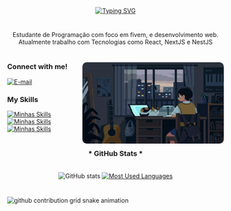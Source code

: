 <div align="center">
  <a href="https://git.io/typing-svg">
    <img src="https://readme-typing-svg.demolab.com?font=Fira+Code&weight=500&size=22&pause=1000&color=42e3f5&center=true&vCenter=true&random=false&width=524&lines=%E2%8A%B9+Welcome+to+my+profile!+%CB%99%E1%B5%95%CB%99+%E2%8A%B9+" alt="Typing SVG">
  </a>
</div>

<!-- <img align="center" alt="" src="./src/header-gif.gif"> -->

#

<p align="center">Estudante de Programação com foco em fivem, e desenvolvimento web. Atualmente trabalho com Tecnologias como React, NextJS e NestJS
  
#

<img align="right" alt="" height="190px" src="dnzx.gif" style="border-radius: 10px;">

<h3 align="left">Connect with me!</h3>

[![E-mail](https://img.shields.io/badge/-Email-000?style=for-the-badge&logo=microsoft-outlook&logoColor=42e3f5&color:FFF)](mailto:angelodnlk@gmail.com)
<!-- [![LinkedIn](https://img.shields.io/badge/-LinkedIn-000?style=for-the-badge&logo=linkedin&logoColor=42e3f5&color:FFF)](https://www.linkedin.com/in/DnzxDevop/)
[![Instagram](https://img.shields.io/badge/-Instagram-000?style=for-the-badge&logo=instagram&logoColor=42e3f5&color:FFF)](https://www.instagram.com/mari4.souza/) -->


<h3 align="left">My Skills</h3>

<div align="left">
  <a href="https://skillicons.dev" target="_blank"><img src="https://skillicons.dev/icons?i=js,mysql,sass&perline=3" alt="Minhas Skills" /></a>
  <a href="https://skillicons.dev" target="_blank"><img src="https://skillicons.dev/icons?i=supabase,nestjs,nodejs&perline=3" alt="Minhas Skills" /></a>
  <a href="https://skillicons.dev" target="_blank"><img src="https://skillicons.dev/icons?i=ts,react,lua&perline=3" alt="Minhas Skills" /></a>
</div>

#

<div style="text-align: center;" align="center">
  <h3>* GitHub Stats *</h3>
  <br>
  <img src="https://github-readme-stats-git-masterrstaa-rickstaa.vercel.app/api?username=DnzxDevop&hide_title=true&show_icons=true&include_all_commits=false&count_private=true&line_height=25&hide=issues&bg_color=000&title_color=42e3f5&text_color=FFF&border_radius=3&border_color=36123c&icon_color=42e3f5&theme=jolly" alt="GitHub stats">

  <a href="https://github.com/DnzxDevop/github-readme-stats">
    <img src="https://github-readme-stats-git-masterrstaa-rickstaa.vercel.app/api/top-langs/?username=DnzxDevop&line_height=10&card_width=290&layout=compact&hide_title=false&count_private=true&langs_count=4&show_icons=true&title_color=42e3f5&hide=html,scss,less&bg_color=000&text_color=8B8B8B&border_radius=3&border_color=561760&count_private=true" alt="Most Used Languages">
  </a>
</div>


#

<picture align="center">
  <source media="(prefers-color-scheme: dark)" srcset="https://raw.githubusercontent.com/DnzxDevop/DnzxDevop/output/github-contribution-grid-snake-dark.svg">
  <source media="(prefers-color-scheme: light)" srcset="https://raw.githubusercontent.com/DnzxDevop/DnzxDevop/output/github-contribution-grid-snake-dark.svg">
  <img align="center" alt="github contribution grid snake animation" src="grid-snake.svg">
</picture>

